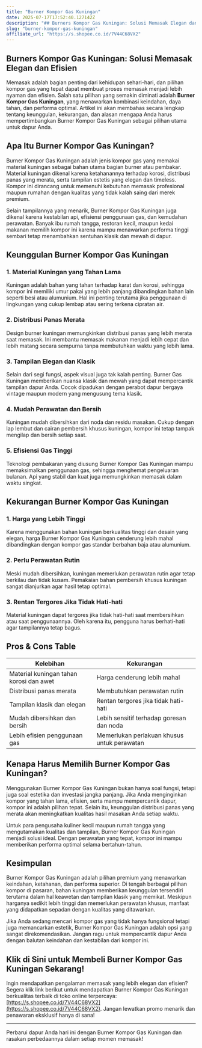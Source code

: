 ```yaml
---
title: "Burner Kompor Gas Kuningan"
date: 2025-07-17T17:52:40.127142Z
description: "## Burners Kompor Gas Kuningan: Solusi Memasak Elegan dan Efisien..."
slug: "burner-kompor-gas-kuningan"
affiliate_url: "https://s.shopee.co.id/7V44C68VX2"
---
```

## Burners Kompor Gas Kuningan: Solusi Memasak Elegan dan Efisien

Memasak adalah bagian penting dari kehidupan sehari-hari, dan pilihan kompor gas yang tepat dapat membuat proses memasak menjadi lebih nyaman dan efisien. Salah satu pilihan yang semakin diminati adalah **Burner Kompor Gas Kuningan**, yang menawarkan kombinasi keindahan, daya tahan, dan performa optimal. Artikel ini akan membahas secara lengkap tentang keunggulan, kekurangan, dan alasan mengapa Anda harus mempertimbangkan Burner Kompor Gas Kuningan sebagai pilihan utama untuk dapur Anda.

## Apa Itu Burner Kompor Gas Kuningan?

Burner Kompor Gas Kuningan adalah jenis kompor gas yang memakai material kuningan sebagai bahan utama bagian burner atau pembakar. Material kuningan dikenal karena ketahanannya terhadap korosi, distribusi panas yang merata, serta tampilan estetis yang elegan dan timeless. Kompor ini dirancang untuk memenuhi kebutuhan memasak profesional maupun rumahan dengan kualitas yang tidak kalah saing dari merek premium.

Selain tampilannya yang menarik, Burner Kompor Gas Kuningan juga dikenal karena kestabilan api, efisiensi penggunaan gas, dan kemudahan perawatan. Banyak ibu rumah tangga, restoran kecil, maupun kedai makanan memilih kompor ini karena mampu menawarkan performa tinggi sembari tetap menambahkan sentuhan klasik dan mewah di dapur.

## Keunggulan Burner Kompor Gas Kuningan

### 1. Material Kuningan yang Tahan Lama
Kuningan adalah bahan yang tahan terhadap karat dan korosi, sehingga kompor ini memiliki umur pakai yang lebih panjang dibandingkan bahan lain seperti besi atau alumunium. Hal ini penting terutama jika penggunaan di lingkungan yang cukup lembap atau sering terkena cipratan air.

### 2. Distribusi Panas Merata
Design burner kuningan memungkinkan distribusi panas yang lebih merata saat memasak. Ini membantu memasak makanan menjadi lebih cepat dan lebih matang secara sempurna tanpa membutuhkan waktu yang lebih lama.

### 3. Tampilan Elegan dan Klasik
Selain dari segi fungsi, aspek visual juga tak kalah penting. Burner Gas Kuningan memberikan nuansa klasik dan mewah yang dapat mempercantik tampilan dapur Anda. Cocok dipadukan dengan perabot dapur bergaya vintage maupun modern yang mengusung tema klasik.

### 4. Mudah Perawatan dan Bersih
Kuningan mudah dibersihkan dari noda dan residu masakan. Cukup dengan lap lembut dan cairan pembersih khusus kuningan, kompor ini tetap tampak mengilap dan bersih setiap saat.

### 5. Efisiensi Gas Tinggi
Teknologi pembakaran yang diusung Burner Kompor Gas Kuningan mampu memaksimalkan penggunaan gas, sehingga menghemat pengeluaran bulanan. Api yang stabil dan kuat juga memungkinkan memasak dalam waktu singkat.

## Kekurangan Burner Kompor Gas Kuningan

### 1. Harga yang Lebih Tinggi
Karena menggunakan bahan kuningan berkualitas tinggi dan desain yang elegan, harga Burner Kompor Gas Kuningan cenderung lebih mahal dibandingkan dengan kompor gas standar berbahan baja atau alumunium.

### 2. Perlu Perawatan Rutin
Meski mudah dibersihkan, kuningan memerlukan perawatan rutin agar tetap berkilau dan tidak kusam. Pemakaian bahan pembersih khusus kuningan sangat dianjurkan agar hasil tetap optimal.

### 3. Rentan Tergores Jika Tidak Hati-hati
Material kuningan dapat tergores jika tidak hati-hati saat membersihkan atau saat penggunaannya. Oleh karena itu, pengguna harus berhati-hati agar tampilannya tetap bagus.

## Pros & Cons Table

| Kelebihan                               | Kekurangan                                   |
|----------------------------------------|--------------------------------------------|
| Material kuningan tahan korosi dan awet | Harga cenderung lebih mahal             |
| Distribusi panas merata               | Membutuhkan perawatan rutin            |
| Tampilan klasik dan elegan           | Rentan tergores jika tidak hati-hati   |
| Mudah dibersihkan dan bersih        | Lebih sensitif terhadap goresan dan noda |
| Lebih efisien penggunaan gas        | Memerlukan perlakuan khusus untuk perawatan |

## Kenapa Harus Memilih Burner Kompor Gas Kuningan?

Menggunakan Burner Kompor Gas Kuningan bukan hanya soal fungsi, tetapi juga soal estetika dan investasi jangka panjang. Jika Anda menginginkan kompor yang tahan lama, efisien, serta mampu mempercantik dapur, kompor ini adalah pilihan tepat. Selain itu, keunggulan distribusi panas yang merata akan meningkatkan kualitas hasil masakan Anda setiap waktu.

Untuk para pengusaha kuliner kecil maupun rumah tangga yang mengutamakan kualitas dan tampilan, Burner Kompor Gas Kuningan menjadi solusi ideal. Dengan perawatan yang tepat, kompor ini mampu memberikan performa optimal selama bertahun-tahun.

## Kesimpulan

Burner Kompor Gas Kuningan adalah pilihan premium yang menawarkan keindahan, ketahanan, dan performa superior. Di tengah berbagai pilihan kompor di pasaran, bahan kuningan memberikan keunggulan tersendiri terutama dalam hal keawetan dan tampilan klasik yang memikat. Meskipun harganya sedikit lebih tinggi dan memerlukan perawatan khusus, manfaat yang didapatkan sepadan dengan kualitas yang ditawarkan.

Jika Anda sedang mencari kompor gas yang tidak hanya fungsional tetapi juga memancarkan estetik, Burner Kompor Gas Kuningan adalah opsi yang sangat direkomendasikan. Jangan ragu untuk mempercantik dapur Anda dengan balutan keindahan dan kestabilan dari kompor ini.

## Klik di Sini untuk Membeli Burner Kompor Gas Kuningan Sekarang!

Ingin mendapatkan pengalaman memasak yang lebih elegan dan efisien? Segera klik link berikut untuk mendapatkan Burner Kompor Gas Kuningan berkualitas terbaik di toko online terpercaya: [https://s.shopee.co.id/7V44C68VX2](https://s.shopee.co.id/7V44C68VX2). Jangan lewatkan promo menarik dan penawaran eksklusif hanya di sana!

---

Perbarui dapur Anda hari ini dengan Burner Kompor Gas Kuningan dan rasakan perbedaannya dalam setiap momen memasak!